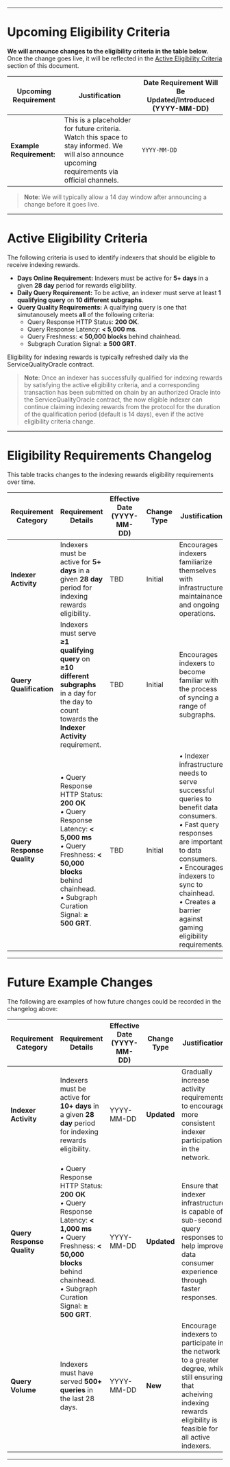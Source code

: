 
---

# Upcoming Eligibility Criteria

**We will announce changes to the eligibility criteria in the table below.** Once the change goes live, it will be reflected in the [Active Eligibility Criteria](https://github.com/graphprotocol/service-quality-oracle/blob/main/ELIGIBILITY_CRITERIA.md#active-eligibility-criteria) section of this document.

| Upcoming Requirement | Justification | Date Requirement Will Be Updated/Introduced (YYYY-MM-DD) |
|----------------------|---------------|----------------------------------------------------------|
| **Example Requirement:** | This is a placeholder for future criteria. Watch this space to stay informed. We will also announce upcoming requirements via official channels. | `YYYY-MM-DD` |

> **Note**:
> We will typically allow a 14 day window after announcing a change before it goes live.

---

# Active Eligibility Criteria

The following criteria is used to identify indexers that should be eligible to receive indexing rewards.

- **Days Online Requirement:** Indexers must be active for **5+ days** in a given **28 day** period for rewards eligibility.
- **Daily Query Requirement:** To be active, an indexer must serve at least **1 qualifying query** on **10 different subgraphs**.
- **Query Quality Requirements:** A qualifying query is one that simutanousely meets **all** of the following criteria:
  - Query Response HTTP Status: **200 OK**.
  - Query Response Latency: **< 5,000 ms**.
  - Query Freshness: **< 50,000 blocks** behind chainhead.
  - Subgraph Curation Signal: **≥ 500 GRT**.

Eligibility for indexing rewards is typically refreshed daily via the ServiceQualityOracle contract.

> **Note**:
> Once an indexer has successfully qualified for indexing rewards by satisfying the active eligibility criteria, and a corresponding transaction has been submitted on chain by an authorized Oracle into the ServiceQualityOracle contract, the now eligible indexer can continue claiming indexing rewards from the protocol for the duration of the qualification period (default is 14 days), even if the active eligibility criteria change.

---

# Eligibility Requirements Changelog

This table tracks changes to the indexing rewards eligibility requirements over time.

| Requirement Category | Requirement Details | Effective Date (YYYY-MM-DD) | Change Type | Justification | Notes |
|----------------------|---------------------|-----------------------------|-------------|---------------|-------|
| **Indexer Activity** | Indexers must be active for **5+ days** in a given **28 day** period for indexing rewards eligibility. | TBD | Initial | Encourages indexers familiarize themselves with infrastructure maintainance and ongoing operations. | Planned for Service Quality Oracle launch |
| **Query Qualification** | Indexers must serve **≥1 qualifying query** on **≥10 different subgraphs** in a day for the day to count towards the **Indexer Activity** requirement. | TBD | Initial | Encourages indexers to become familiar with the process of syncing a range of subgraphs. | Planned for Service Quality Oracle launch |
| **Query Response Quality** | *•* Query Response HTTP Status: **200 OK**<br>*•* Query Response Latency: **< 5,000 ms**<br>*•* Query Freshness: **< 50,000 blocks** behind chainhead.<br>*•* Subgraph Curation Signal: **≥ 500 GRT**. | TBD | Initial | *•* Indexer infrastructure needs to serve successful queries to benefit data consumers.<br>*•* Fast query responses are important to data consumers.<br>*•* Encourages indexers to sync to chainhead.<br>*•* Creates a barrier against gaming eligibility requirements. | Planned for Service Quality Oracle launch |

---

# Future Example Changes

The following are examples of how future changes could be recorded in the changelog above:

| Requirement Category | Requirement Details | Effective Date (YYYY-MM-DD) | Change Type | Justification | Notes |
|----------------------|---------------------|------------------------------|------------|---------------|-------|
| **Indexer Activity** | Indexers must be active for **10+ days** in a given **28 day** period for indexing rewards eligibility. | YYYY-MM-DD | **Updated** | Gradually increase activity requirements to encourage more consistent indexer participation in the network. | **Indexer Activity** increased to **10+ days** in a given 28 day period from **5+ days** in a given 28 day period |
| **Query Response Quality** | *•* Query Response HTTP Status: **200 OK**<br>*•* Query Response Latency: **< 1,000 ms**<br>*•* Query Freshness: **< 50,000 blocks** behind chainhead.<br>*•* Subgraph Curation Signal: **≥ 500 GRT**. | YYYY-MM-DD | **Updated** | Ensure that indexer infrastructure is capable of sub-second query responses to help improve data consumer experience through faster responses. | **Query Response Latency** tightened to **< 1,000 ms** from **< 5,000 ms**. Other query response quality requirements unchanged. |
| **Query Volume** | Indexers must have served **500+ queries** in the last 28 days. | YYYY-MM-DD | **New** | Encourage indexers to participate in the network to a greater degree, while still ensuring that acheiving indexing rewards eligibility is feasible for all active indexers. | New requirement added. |

---
